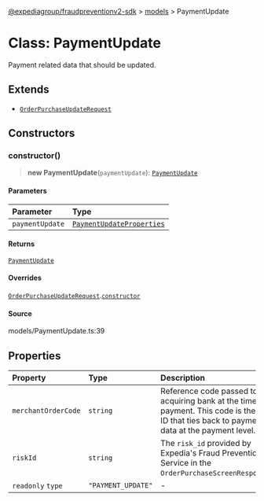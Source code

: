 [@expediagroup/fraudpreventionv2-sdk](../../index.md) > [models](../index.md) > PaymentUpdate

# Class: PaymentUpdate

Payment related data that should be updated.

## Extends

-   [`OrderPurchaseUpdateRequest`](class.OrderPurchaseUpdateRequest.md)

## Constructors

### constructor()

> **new PaymentUpdate**(`paymentUpdate`): [`PaymentUpdate`](class.PaymentUpdate.md)

#### Parameters

| Parameter       | Type                                                                            |
| :-------------- | :------------------------------------------------------------------------------ |
| `paymentUpdate` | [`PaymentUpdateProperties`](../interfaces/interface.PaymentUpdateProperties.md) |

#### Returns

[`PaymentUpdate`](class.PaymentUpdate.md)

#### Overrides

[`OrderPurchaseUpdateRequest`](class.OrderPurchaseUpdateRequest.md).[`constructor`](class.OrderPurchaseUpdateRequest.md#constructor)

#### Source

models/PaymentUpdate.ts:39

## Properties

| Property            | Type               | Description                                                                                                                                   |
| :------------------ | :----------------- | :-------------------------------------------------------------------------------------------------------------------------------------------- |
| `merchantOrderCode` | `string`           | Reference code passed to acquiring bank at the time of payment. This code is the key ID that ties back to payments data at the payment level. |
| `riskId`            | `string`           | The `risk_id` provided by Expedia\'s Fraud Prevention Service in the `OrderPurchaseScreenResponse`.                                           |
| `readonly` `type`   | `"PAYMENT_UPDATE"` | -                                                                                                                                             |
